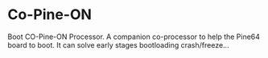 # Co-Pine-ON
Boot CO-Pine-ON Processor.
A companion co-processor to help the Pine64 board to boot.
It can solve early stages bootloading crash/freeze...
